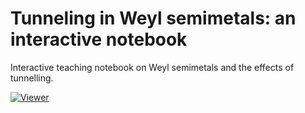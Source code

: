# Tunneling in Weyl semimetals: an interactive notebook
Interactive teaching notebook on Weyl semimetals and the effects of tunnelling.

[![Viewer](https://mybinder.org/badge_logo.svg)](https://nbviewer.org/github/leogoutte/weylsemimetals_binder/tree/main/)